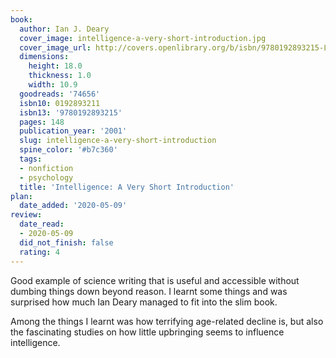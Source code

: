 ```yaml
---
book:
  author: Ian J. Deary
  cover_image: intelligence-a-very-short-introduction.jpg
  cover_image_url: http://covers.openlibrary.org/b/isbn/9780192893215-L.jpg
  dimensions:
    height: 18.0
    thickness: 1.0
    width: 10.9
  goodreads: '74656'
  isbn10: 0192893211
  isbn13: '9780192893215'
  pages: 148
  publication_year: '2001'
  slug: intelligence-a-very-short-introduction
  spine_color: '#b7c360'
  tags:
  - nonfiction
  - psychology
  title: 'Intelligence: A Very Short Introduction'
plan:
  date_added: '2020-05-09'
review:
  date_read:
  - 2020-05-09
  did_not_finish: false
  rating: 4
---
```


Good example of science writing that is useful and accessible without dumbing things down beyond reason. I learnt some things and was surprised how much Ian Deary managed to fit into the slim book.

Among the things I learnt was how terrifying age-related decline is, but also the fascinating studies on how little upbringing seems to influence intelligence.
